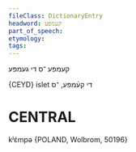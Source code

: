 ```yaml
---
fileClass: DictionaryEntry
headword: קעמפּע
part_of_speech: 
etymology: 
tags: 
---
```

קעמפּע
־ס
די
געמפּע

{CEYD}
islet די קע֜מפּע, ־ס

CENTRAL
========

kʲɛ́mpə {POLAND, Wolbrom, 50196}
